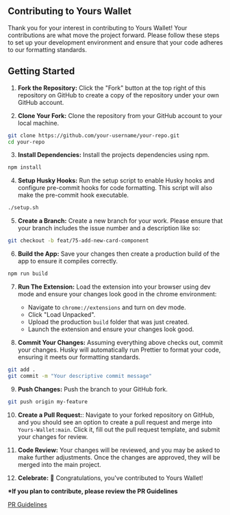 ## Contributing to Yours Wallet

Thank you for your interest in contributing to Yours Wallet! Your contributions are what move the project forward. Please follow these steps to set up your development environment and ensure that your code adheres to our formatting standards.

## Getting Started

1. **Fork the Repository:** Click the "Fork" button at the top right of this repository on GitHub to create a copy of the repository under your own GitHub account.

2. **Clone Your Fork:** Clone the repository from your GitHub account to your local machine.

```bash
git clone https://github.com/your-username/your-repo.git
cd your-repo
```

3. **Install Dependencies:** Install the projects dependencies using npm.

```bash
npm install
```

4. **Setup Husky Hooks:** Run the setup script to enable Husky hooks and configure pre-commit hooks for code formatting. This script will also make the pre-commit hook executable.

```bash
./setup.sh
```

5. **Create a Branch:** Create a new branch for your work. Please ensure that your branch includes the issue number and a description like so:

```bash
git checkout -b feat/75-add-new-card-component
```

6. **Build the App:** Save your changes then create a production build of the app to ensure it compiles correctly.

```bash
npm run build
```

7. **Run The Extension:** Load the extension into your browser using dev mode and ensure your changes look good in the chrome environment:

   - Navigate to `chrome://extensions` and turn on dev mode.
   - Click "Load Unpacked".
   - Upload the production `build` folder that was just created.
   - Launch the extension and ensure your changes look good.

8. **Commit Your Changes:** Assuming everything above checks out, commit your changes. Husky will automatically run Prettier to format your code, ensuring it meets our formatting standards.

```bash
git add .
git commit -m "Your descriptive commit message"
```

9. **Push Changes:** Push the branch to your GitHub fork.

```bash
git push origin my-feature
```

10. **Create a Pull Request:**: Navigate to your forked repository on GitHub, and you should see an option to create a pull request and merge into `Yours-Wallet:main`. Click it, fill out the pull request template, and submit your changes for review.

11. **Code Review:** Your changes will be reviewed, and you may be asked to make further adjustments. Once the changes are approved, they will be merged into the main project.

12. **Celebrate:** 🎉 Congratulations, you've contributed to Yours Wallet!

**\*If you plan to contribute, please review the PR Guidelines**

[PR Guidelines](PR_GUIDELINES.md)
